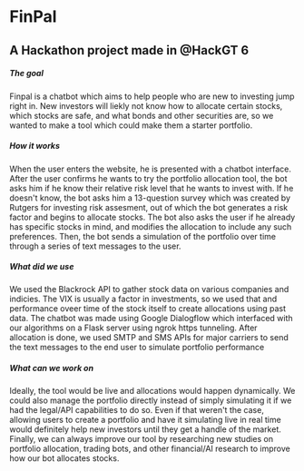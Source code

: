 # FinPal

## A Hackathon project made in @HackGT 6 

##### _The goal_
Finpal is a chatbot which aims to help people who are new to investing jump right in.  New investors will liekly not know how to allocate certain stocks, which stocks are safe, and what bonds and other securities are, so we wanted to make a tool which could make them a starter portfolio.  

##### _How it works_
When the user enters the website, he is presented with a chatbot interface.  After the user confirms he wants to try the portfolio allocation tool, the bot asks him if he know their relative risk level that he wants to invest with.  If he doesn't know, the bot asks him a 13-question survey which was created by Rutgers for investing risk assesment, out of which the bot generates a risk factor and begins to allocate stocks.  The bot also asks the user if he already has specific stocks in mind, and modifies the allocation to include any such preferences.  Then, the bot sends a simulation of the portfolio over time through a series of text messages to the user.  

##### _What did we use_
We used the Blackrock API to gather stock data on various companies and indicies.  The VIX is usually a factor in investments, so we used that and performance oveer time of the stock itself to create allocations using past data.  The chatbot was made using Google Dialogflow which interfaced with our algorithms on a Flask server using ngrok https tunneling.  After allocation is done, we used SMTP and SMS APIs for major carriers to send the text messages to the end user to simulate portfolio performance

##### _What can we work on_
Ideally, the tool would be live and allocations would happen dynamically.  We could also manage the portfolio directly instead of simply simulating it if we had the legal/API capabilities to do so.  Even if that weren't the case, allowing users to create a portfolio and have it simulating live in real time would definitely help new investors until they get a handle of the market.  Finally, we can always improve our tool by researching new studies on portfolio allocation, trading bots, and other financial/AI research to improve how our bot allocates stocks.
